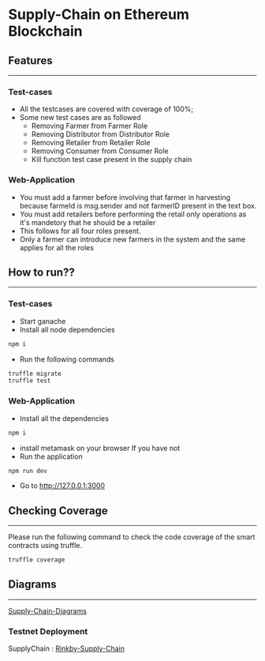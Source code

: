 # Supply-Chain on Ethereum Blockchain

## Features
---

### Test-cases
* All the testcases are covered with coverage of 100%;
* Some new test cases are as followed
  * Removing Farmer from Farmer Role
  * Removing Distributor from Distributor Role
  * Removing Retailer from Retailer Role
  * Removing Consumer from Consumer Role
  * Kill function test case present in the supply chain 

### Web-Application
* You must add a farmer before involving that farmer in harvesting because farmeId is msg.sender and not farmerID present in the text box.
* You must add retailers before performing the retail only operations as it's mandetory that he should be a retailer 
* This follows for all four roles present.
* Only a farmer can introduce new farmers in the system and the same applies for all the roles

## How to run??
---
### Test-cases
* Start ganache
* Install all node dependencies
```bash
npm i
```
* Run the following commands
```bash
truffle migrate
truffle test 
```

### Web-Application
* Install all the dependencies 
```bash
npm i
``` 
* install metamask on your browser If you have not
* Run the application
```bash
npm run dev
```
* Go to http://127.0.0.1:3000


## Checking Coverage
---

Please run the following command to check the code coverage of the smart contracts using truffle.

``` bash
truffle coverage
```


## Diagrams
---
[Supply-Chain-Diagrams](https://app.diagrams.net/?lightbox=1&highlight=0000ff&edit=_blank&layers=1&nav=1&page-id=bGLNe60NVllQ_WaRGmoq&title=Blockchain-Supplychain.drawio#R%3Cmxfile%3E%3Cdiagram%20id%3D%22AgMUS7S4DapSvrf_NmLM%22%20name%3D%22Activity%22%3E5Vpbl5owEP41PnaPJCD6WNxbt%2B1ZW8%2FpdvsWIULcQDghrrq%2FvkGCctuV9uiCrC8yk5DLN99kBoYeHPvrG45C7ztzMO2BvrPuwcseANoAQPkXazaJxgRGonA5cVSnvWJKXrBS9pV2SRwc5ToKxqggYV5psyDAtsjpEOdsle82ZzQ%2Fa4hcXFJMbUTL2gfiCC%2FRDoG5199i4nrpzNpglLT4KO2sdhJ5yGGrjApe9eCYMyaSK389xjQGL8Ulue%2F6ldbdwjgORJ0bbr7eaSi8t%2B6Mhx%2BLP4s7c%2FUSfgLJKM%2BILtWG1WLFJkWAs2Xg4HiQfg9aK48IPA2RHbeupM2lzhM%2BlZImL9VwmAu8fnWd2m73kjaY%2BVjwjeyS3pCaXjEGDJW82uOvpaB6GewNqJRI2dzdjb2HRV4oZP4BJdg%2BlIDZOpT09qGkw%2F9FCZwKJaN9KBmj1qEEhodhwo48qZXIuPCYywJEr%2FZaKw%2Fkvs83xkIF3wILsVFhBy0FqwI3nuhtaOW62JLb%2BI0dqQ0JxF0s3uinmdW24pgiQZ7zCzk67nVgp1QGX3yYmSgKk4g8J%2BvYCNacUDpmlPHtQLC%2F%2FR0paBh5CkOtTGG9gsH6qQg8OlMgodYyINP5zw5J3WwbktqZIjmALUMSwiaCEV4T8Tu%2B%2FcJQ0mOm5XKtRt4Km4wwwZzIfWOe6gKJQWagWHzMtu2H2kqbrFQc7IgRUjPrhshRkyEyXWbGjW4Rf8aRkMovAvslbkSCs6fd4yPIW1U%2BFoZxP3%2Ftxk%2FQF3PKVraHuLiQIPskQCJ2qUp3LLjcfPs7UjwFBZcbVaSE%2FQqfG5zM5%2BqcXmeVEWp1U8LkHUpjfC%2FnhBNkP3WY7IZhNE32OknPeZF9VPdwHzZK9nLePuHMxlHUYb7vMtXG%2BA7KfJ9IQnlIpqLdwX3Qz%2BNugsZxL%2BcyZ37O7IoEB4Nqv9pW73POgHI28xPbOJ63O3zX9bbxHepN0LvrD27poXHY5%2FRGfQ6UfM5abjrkb7v39srfBnrT%2FgZqVDvOLL7AulwHjXK9XLKcJrd1hezFJLYFZB90jux6XbK%2FYqt3Inu58jz1SNghshdP9nfNpBx7stB%2Fja1wxo2ZP9HvR5Ze%2BeHIgMpZrZm8cOOLa8R9mW4otZxl11IyiURGFOywNVIKZ8ACXEBYqRAlbiBFWyIZ5zZWjDOxEf2sGnziOFvHqjJZ3tmOcSoV6pBVpfSqUsUxCumVdqr6dKVgp0siwSazZczsD2WsYq2zcWNVZUsFY%2F3EAhH60dyqWEtt3FJVob5gqTELouWHOwCLtdoTWkqK%2B68nt22Zb1Dh1V8%3D%3C%2Fdiagram%3E%3Cdiagram%20id%3D%22KvS1D1q9dfse9eLG9uht%22%20name%3D%22State%22%3E7V1de5s2FP4tu8hl%2BgDiw75snGTtnm7L6nbrLmWQjRqMiJBje79%2BAoQNiCRKU0d8JDcxkpDgnPMe6T06wBmYrXe%2FUpiEv5MARWeWEezOwOWZZZmuBfi%2FrGRflHiWUxSsKA5Eo2PBHP%2BHRKEhSjc4QGmtISMkYjipF%2FokjpHPamWQUrKtN1uSqD5qAldIKpj7MJJL%2F8EBC4vSieUdyz8gvArLkU13WtSsYdlY3EkawoBsK0Xg6gzMKCGs%2BLXezVCUCa%2BUy99f6Rd%2F8Z6wT3f4r%2BSjzeYfp%2BdFZ9fPOeVwCxTF7Ie7du5%2Bu56Zxj79Y%2Fb5y%2FfF5db8uhGnGPcw2gh5iXtl%2B1KAlGziAGWdmGfgYhtihuYJ9LPaLTcZXhaydSSqlziKZiQiND8XLPM%2FXi6GQZShXUMvT9yUeZA0N1FE1ojRPT9P9DIVNyCM03GFcW6PqnZd0SasqHki2kFhXatDz0cJ8h9CiM8QqPm0QFHADVQcEspCsiIxjK6OpRdHkRv86NjmEyGJEPR3xNheoA1uGKmroRgzG%2BgHhM0vlmyojx65S%2BETGKQrxB5p57Yrj6IIMnxfv7ifrgrrTRVVabxUF%2BLUG4L5dR8AaDp1BNqGUe%2BiuDBxVkOjh8v4cSUDScnXkK4RfcSNGd1zY6ZVl6I1MWQ%2F1uLGbONhfb0IO%2FYosOOqYucB7b2OH3PedFFp52mdU9wWXbgRv96LNIEx%2F73KfpcuqKjhA1Ur%2B%2BWZLKNjnskbBRqmimgwJzrRMHnTRdU3aPVM0wc9E%2B8fZuhkLDlHdxt8n1e7d5uMuF5w3s24nM7ZPkHH0oKQs1KAZTF3LnwVd10IP28UQprmUtmwZWYPxw5Kb1d1jxXLKBsu%2BTDnS7jGEfcw73mTDyi6Rwz7sBghr09z3We1ppXsqhVFf1lNTOgaRpW6e0gx5P8jvIJsQ7MgxKPtfJg81GQrPFtWma1w85qIWyWi5%2FzOfByv5DMJTUIYiy6toiwT4DnkVxQXxT6XMJ8pjnWYYyEWIxnlreY1jPLOlrz%2FcqQYFbXcE%2BdRksowW0KD%2BoUd%2BuL3srjFvLusz5RRcovOhS%2BXxwyQTyg3XhJXJY1jzHB5l812fjE5Se2WEYGseekBTpMI7svmEeYVlvELXifcD8BYGFDDpAY0uwK3Y7OrqRAQGoBLNy3Vlb%2Bt06eb44gmKWvDM7Rqoy2gJC%2F%2BLzH3qnjBpTgMH%2BV0LTZhyjEfHajgMqX7b%2BL8%2FODf7OCdUx5e7qqVl3txdHI0OarrVeuFaGqPCE4a9gJeOSJojiN2paxmT%2B8UJkevZiRON70L0bqTrrnBtljUAO18omjn5kvd2cu0MY64lLI2XK2BKVOOTNWWZX1yPLbdNcfTFmoanqkfslWeMvWpTku3xkHYlZXhal3tWG2Efdj7Q11bFpX2P3RA2KrLIkcrILrB1TujDU%2FrItWSqfFnxCCOekfGurYrbY0jScNSzdJw9Gb%2BydQ4hPQepayccxe0nG4%2FMrSWVJWGMMl%2BJpT4KE2fBsAC%2BrerXH1%2Fbli%2BjdWNRDJbOzDGwYstVV7s6F2fyry4NPGBA6OZx6QfGONg0cBQBIatdWUEZBrNTfp28KiYdAwVYBw73sBSRYXW6aK8zHo4A64za44XafYvzbvpBkqKLLFL453pnBAzzZwd%2FZgZB8cGqhzb1so9gMyxF5t9VyByKlA0Nyn0g2IchByoEnJb634ckAl5GuJk6Khopk7pR8U42DhQZuNaEwqBzMYp8jG6R0MHRjN%2Bqx8Y42Djtiobd7SycbuFjfM7C2E6fGR0jZHb42Dkdj8YeXmZFW3ccMvlkm3qpNOv7WjGnRxFKwcns%2FJxcGi7Hxzaljn0NaHz7J0%2BvTLzZqhIv5mPgxXb%2FWDFtsyK59nrrXpl483Ij34bHwfHtfvBcW2Z485DnCR9W7E0Qzn6zXwcjNXpB2N1ZMb6uQjl9MzOm5EZ7XbudIN%2FdvVpT0eVt7oP6P0nP%2B3pTBtvVjzx057l%2FT%2BRcX8jwkfB85PuuwjSrtFnB2jB5A6zb5XfFUTyoyMgs4MSj53FsTIz1zvPycz8pgix9m2iayYE6seQ84ahF2JIOTtdawzXkWn%2FhyI7vW8Yamab68fQOLi%2Fo8r9gVY7V3k9YBThJEVPmzZMk%2BLt8Eu8y1TTtHUj%2FztlLLf5xJH8pnHwqqY%2BDv7vKvN%2Fve%2BFVXkMu6%2B23ubWX9XWXZUYwEG6FUmWaQAoDuYMMvSILItXIdZmzxNL2fO6JuY2Lj04MWv33O449ppdVUYLtG5QuC2MdgAZFWCqeSnujmOr2VXlnEBr3MaVOecgMir0m%2Fk4GKerzDi1hlbclt3m3mdU6LfxcVBNT5VqAq1U05Op5iAyKrSbudeNneaTm7mlauZak%2BPKyxxcRoV%2BOx8H%2F%2FSUd1S18k%2Bv7XXVY0tg0I%2BJcbBVT%2FmLd3p9v8xWB5JloN%2FQ2%2FiqeKSu%2FkSdUYRyj%2B5m8aCvyT8LVY8I18K84oM%2FVeGLIvEppMvDd5AyFWAfRu9FxRoHQY6tNsXW8XYqHYKGs3KBrEPTaFGi9Xwl8sPjB6WLHLnjZ7nB1f8%3D%3C%2Fdiagram%3E%3Cdiagram%20id%3D%22-2r3eKr_C1xTrIQRC-g7%22%20name%3D%22Sequence%22%3E7Vxbc5s4FP41ntl9iAfEzTw6TtPtdDvtNp1p%2BkhAMTQYMUKO7f76lczFSCIxplxSY78ECThcvo9zjr4jZaItVtv32In9T8iD4QQo3nai3UwAUE2g0T%2BsZ5f2WMBIO5Y48LKDDh13wS%2BYdSpZ7zrwYMIdSBAKSRDznS6KIugSrs%2FBGG34wx5RyF81dpZQ6rhznVDu%2FR54xE97Z8A69P8Dg6WfX1k17XTPyskPzp4k8R0PbUpd2ruJtsAIkXRrtV3AkL28%2FL0s3s%2B%2BB9aP23%2BfPt59Jr%2Bu8PV%2F5lVq7PaUU4pHwDAi7ZrWs2d7dsJ19sKyhyW7%2FA3CyJszIGgrQhHtvPacxIfMrEobPlmF2Sa9Pby7pw1lauTNH%2BV9N4xWStHaZa1HFJG77ILZw0JPgvXI06sFJJTLEK0gvQI9b3MA3cge1i%2FhnfdhGDokeOav6WTcWxbmiit8QQG9G6Bk34ll2NPsu9jlRMpN51YStMYuzE4sA3XcliKYIg5eQiKZojA5u9JhMTsgOe2udY5FdCM1mrdK7%2FbQtWfaCazT7Avr2mCdMWuPdRW2OmJd1V33wrrZhXVtsE5XtZY4J1nqiHHyHffCN%2Bu8%2BEYTtz0crx03KDFBns38NjFNjbek2d0QU77jPoipq%2BdFzMHCr95e9JVMdRV85Xvug3Jy6L0JEoKDhzVBWCIfRuvIK7i28QMC72LHZXs3dJTK8895SFC4JnCO3Wz0ue89tHTapNdCT8UAEDD6BWG4QCG9Oruk9rj%2FVdPyGWICt60QM7OiGfx3n7uBEm9VUEFcUyBFmaMlAE%2FHR07Iv0LiBCEcITiG9sbAyaWUEjoLFCXr1RjRsZS3ho4cTW8dMkps1NlbwwZI2MzjOAxcGvZRNEKA3ho%2BmoTP%2BEARxwCmjIpWAYo96wwV%2FYIK%2FRmNYJES9%2FZgMS6w0JE4D0uVD%2BsZFvMCCzAsHpZigDMcLDXUt7OHxdJ5WPThndhpIrwbOkkSuC8pTmW9qSQ%2FvaA4wW1A7kvbpbNo63ASa3Qhn6Zi0NHAO5ScpQqiRFH4PrmAKdhRBTsvSFltaU3qadXFkVHMGJRiQKCGmMPWppjO26mpz7dFsfwxWqGYylMM6HoHJNtb%2BAJxQB8d4kGYl%2BVJx4tI2pAU1Wx1qqh81BQdWH1HOFXKP9GsNrXMfnl7WuVnZK7RGpJ3Ygatiy6tYfQ1eo6%2BOaNGnXeL4oFh18u7JdBby7vBRWljvt3mYLFqjlK7Q%2BWitMmD1ELYHAyVi9DG4hEfR2Y1pQNptNceLDWEtqZJt24fy166zp%2FfeFoMAD%2BFztQbpidCiVCy03V6ctqkvEoS%2Ffkzl4AwDjcVtRmawjhcstM1mi2oieeAJh9AzcaqCnjdTtdotiDcnR%2BaVmMZFrxup2M08%2BTgt8J1U6UrnY9qm5YQ5sHQYf6oCpHH2aP5QPo6h5PJ%2BAhiNZUrgHHEUNc0rTEwrkvTK2WqUntlrgK7HlkPp5aU4EZJKbM%2FaKIKBi0xAEMYTQJlOmtGTc22p4JiYPftRGsMRXtgZ2uutFtyDqbdmsbUKOn8fOC1Tfri5SrA6Y5SZ8NUwXK%2FbGxjBH5mIX0ozlm6LjonVWmaKprCpGpmSfSa7XFr7t7MvsUf58g37z%2Bsvv78FBpPV3K26HjerYNXEP%2F1t8QyArdE0NjCYBkx0lHMGMzXTBILXCecZztWgeex068xTIJfzsPeFONCtmSG2jWuJ8YNs7UmKDkIdT1NzRXmG1aUDOwKOomQN5HbKgGRS4UUkNKqnVGgIs42tGRQVLVPVEAVKvlanVFAoiq85qRVlAt6%2FVDkGg6FJF%2BgMwpIhDikV7iuYkZhL5DIWbPv4GeYkA8ErkYBiRhOiukFQ30lcuoYY%2BTCJBkRJIJYDgZ2XHIpJHbcpxHhwbsts6LCOesTD7mYkdCzxoOHyn8fxUrPEh5Wn3jI5YiH9W40cGhCBLEqct9e4ahYBp34QTwiQPhBuj3091Gx8hlDN4DPcDSYiANEu2I5Wr%2BjdrmcEa%2Bx6zvJeEAxhQqqPfh4pM6K2mPCaXrCn6ZSCrqitLCsdjHbPmapY32yzurbcUCotQahaKlrCKvKF2bIvN8D3ViyjUdIXJ95ys8RZM4y3U0vVxwxrAPtLLmwTR4cZaYO7TSrpuq9BNe3DRoXXELpp1ChO4CLNg%2F%2F5Tj9GA%2F%2FK1p79z8%3D%3C%2Fdiagram%3E%3Cdiagram%20id%3D%22bGLNe60NVllQ_WaRGmoq%22%20name%3D%22Class%22%3E7Vptb%2BI4EP41SHcfWiUxUPqxQPe2Et1y2%2Bp2b7%2Bc3MQk3jqZyHEK7K%2B%2FceIQyAtNW1DvJCpU4pmJY8%2FL48cOPTIJV39IGge34DHRcyxv1SPTnuPYQ4fgl5asc8mFM8gFvuSeMSoF9%2FwXM0LLSFPusWTHUAEIxeNdoQtRxFy1I6NSwnLXbAFi96kx9VlNcO9SUZd%2B454KcunIuSjlnxn3g%2BLJ9vAy14S0MDYzSQLqwXJLRK57ZCIBVH4VriZMaOcVfnFj9ufQ%2F7z8%2FuPHw10E48tLe36Wd%2FbpNbdspiBZpN7c9W2Q%2FhTJXxDMwlXsfYPgZtQ%2Fs81kn6lIjcPGNGFmwmpdeDFZ8lDQCFvjBUTq3mhsbFPB%2FQivXRwckyh4ZlJxDMCVUSiIUeoGXHgzuoZUTyFR1H0qWuMAJP%2BF3VJh%2BkS1VCaXnOGOxb2%2BE8UWSiVL0GZe%2BMWuiG7pasdwRhNlBC4IQeOEP26mEVLp82gMSkFojBZciAkIkJkPyCL7Q7lxGU6TrSpJ9kKE7E3aYL0xCJmSa7zP9DIwiWYqbWSayzJtNybBVsr2L4yQmlLxNz2X6YAXJiNekR1F5m9lR88Z68x4SvF%2FynGyGB6H2FbmFq1KY7dNBcuIyZupHqnnYUiSuoXkGIRPVIadDb%2FQkGW5Knnk77G7iRYgsaY5RF3MZ2ipUq9T1zOI%2FBeMYwle6qpsTo2%2BMQZfQCFYvtTNXHKXtfXEFQuxSJQ2MN8VC4%2Fr7h9TBfudLJmiXLwQCcTtJK2FqwIfWCgqK2sJT6woqQhyPNmqMiMqIEWwhWoFlCSmLvpoltlM%2B6XkqykNLQK8dyEy1A6457FIgwGgV2he%2BXoeMaAbs9IZjPGDOT%2Bxzge9AQ58gm27bONHm0s1wUkrSXlW7AxhZck0tHRDhj1AXIcGgwXa612wANHgWFhgN2BBJcyCZ%2BHLw1ystvabYhxitAQrg%2FqgYz49s2uBJ%2FXAk4YgC%2FrIxBwSngEAmcrcthL8j4vvoCPYj44VXqcF6gMqn3HyN4gqv%2F3eBEguFnybFpfqFlWCY2pRPabrtpsCHreoJHMZf2ZtA0mlGyCvaVEvmHIDrRuniwWTdxF72ehhCdroBHSHLoRRR6SznSOVAumAdMzDTYZpopsC8CGi4rqUovPTyGOecX1pM4MMyTSQ%2FWRKrQ3Lpbgaa56rwoID58%2FUD3oDx8TBAuY860DukGr7bF%2FEiNUcMckEkqTn3eEdHpguatGYgDztUD5oh7K7RbnsuGrZ%2FaNtUUYt65am53d6w9EjVydm%2Bg7Azgvw%2Fcx0eKwMqB9hnIjpwcI7cD6Wl5K2I4jsMKGBpvHkrkWDjsA12WWZXlPJBhv0bZRoCrjH5p9GoxOuHDbxhl03REdbWUgt865cvdlBV2BUxYmBfAgDsXcZCLG6UhBytETpt0DUV9Ceu8qP81JXnUDi9SBB%2FuPkY3AiH8cL70eTjyJtapWNu4kGYtAbIscIsbYadAFNTizh8BnSlSUc7RUZaTo3rR4WRd6VfpOtCYCgScLd3ZMe9IBcf9eFbJ1b1qiQ%2FK3jcO70SSGYFkt13lpvt%2BZMcpyRJhdT672nR3V3b%2Fm3yb2FrPORkHnCHLI3WMXi3q8cL5AqucsPtcxdzta77kpHA2tU7ejcqgwnP%2Feq9ZVlwWbm70iMOn3clximwg91%2Fve%2Fj2C1o82vMN4dPmyWv9nIzctfvpDrfwE%3D%3C%2Fdiagram%3E%3C%2Fmxfile%3E)

### Testnet Deployment
SupplyChain : [Rinkby-Supply-Chain](https://rinkeby.etherscan.io/address/0xfc3af70f422155de217228946ccf52dd5804618a)